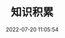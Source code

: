 ---
pageComponent:
  name: Catalogue
  data:
    key: 02.knowledge
title: 知识积累
date: 2022-07-20 11:05:54
permalink: /knowledge/
sidebar: false
article: false
comment: false
editLink: false
---